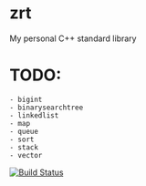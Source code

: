 # zrt
My personal C++ standard library

# TODO:
    - bigint
    - binarysearchtree
    - linkedlist
    - map
    - queue
    - sort
    - stack
    - vector
    
[![Build Status](https://travis-ci.org/zach2good/zrt.svg?branch=master)](https://travis-ci.org/zach2good/zrt)